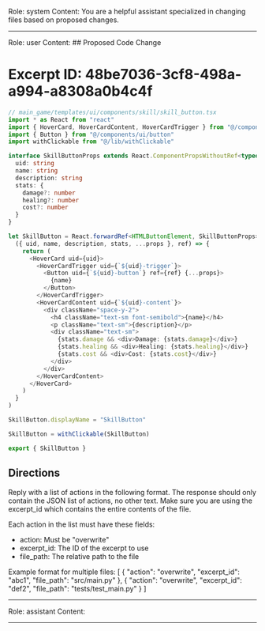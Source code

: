 Role: system
Content: You are a helpful assistant specialized in changing files based on proposed changes.
__________________
Role: user
Content: ## Proposed Code Change
# Excerpt ID: 48be7036-3cf8-498a-a994-a8308a0b4c4f
```typescript
// main_game/templates/ui/components/skill/skill_button.tsx
import * as React from "react"
import { HoverCard, HoverCardContent, HoverCardTrigger } from "@/components/ui/hover-card"
import { Button } from "@/components/ui/button"
import withClickable from "@/lib/withClickable"

interface SkillButtonProps extends React.ComponentPropsWithoutRef<typeof Button> {
  uid: string
  name: string
  description: string
  stats: {
    damage?: number
    healing?: number
    cost?: number
  }
}

let SkillButton = React.forwardRef<HTMLButtonElement, SkillButtonProps>(
  ({ uid, name, description, stats, ...props }, ref) => {
    return (
      <HoverCard uid={uid}>
        <HoverCardTrigger uid={`${uid}-trigger`}>
          <Button uid={`${uid}-button`} ref={ref} {...props}>
            {name}
          </Button>
        </HoverCardTrigger>
        <HoverCardContent uid={`${uid}-content`}>
          <div className="space-y-2">
            <h4 className="text-sm font-semibold">{name}</h4>
            <p className="text-sm">{description}</p>
            <div className="text-sm">
              {stats.damage && <div>Damage: {stats.damage}</div>}
              {stats.healing && <div>Healing: {stats.healing}</div>}
              {stats.cost && <div>Cost: {stats.cost}</div>}
            </div>
          </div>
        </HoverCardContent>
      </HoverCard>
    )
  }
)

SkillButton.displayName = "SkillButton"

SkillButton = withClickable(SkillButton)

export { SkillButton }
```

## Directions
Reply with a list of actions in the following format. The response should only contain the JSON list of actions, no other text.
Make sure you are using the excerpt_id which contains the entire contents of the file.

Each action in the list must have these fields:
- action: Must be "overwrite"
- excerpt_id: The ID of the excerpt to use
- file_path: The relative path to the file

Example format for multiple files:
[
    {
        "action": "overwrite",
        "excerpt_id": "abc1",
        "file_path": "src/main.py"
    },
    {
        "action": "overwrite",
        "excerpt_id": "def2",
        "file_path": "tests/test_main.py"
    }
]
__________________
Role: assistant
Content: 
__________________
